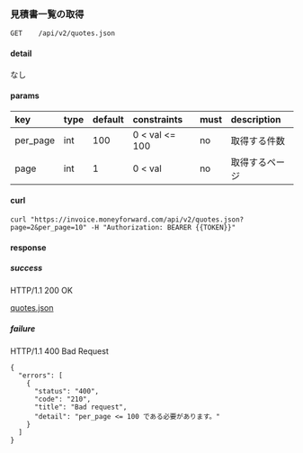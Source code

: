 ### 見積書一覧の取得

```
GET    /api/v2/quotes.json
```

#### detail

なし

#### params

| key      | type | default | constraints    | must | description    |
| :--      | :--  | :--     | :--            | :--  | :--            |
| per_page | int  | 100     | 0 < val <= 100 | no   | 取得する件数   |
| page     | int  | 1       | 0 < val        | no   | 取得するページ |

#### curl

```
curl "https://invoice.moneyforward.com/api/v2/quotes.json?page=2&per_page=10" -H "Authorization: BEARER {{TOKEN}}"
```

#### response
##### success
HTTP/1.1 200 OK

[quotes.json](./responses/quotes.json)

##### failure
HTTP/1.1 400 Bad Request

```
{
  "errors": [
    {
      "status": "400",
      "code": "210",
      "title": "Bad request",
      "detail": "per_page <= 100 である必要があります。"
    }
  ]
}
```
